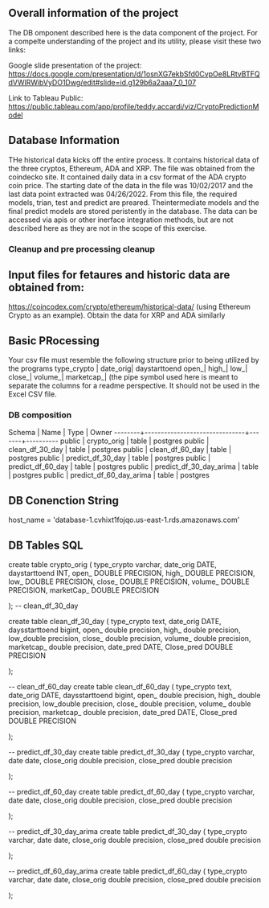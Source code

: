 ## Overall information of the project
The DB omponent described here is the data component of the project. For a compelte understanding of the project and its utility, please visit these two links:

Google slide presentation of the project: https://docs.google.com/presentation/d/1osnXG7ekbSfd0CvpOe8LRtvBTFQdVWlRWibVyDO1Dwg/edit#slide=id.g129b6a2aaa7_0_107

Link to Tableau Public: https://public.tableau.com/app/profile/teddy.accardi/viz/CryptoPredictionModel

## Database Information

THe historical data kicks off the entire process. It contains historical data of the three cryptos, Ethereum, ADA and XRP. The file was obtained from the coindecko site. It contained daily data in a csv format of the ADA crypto coin price. The starting date of the data in the file was  10/02/2017 and the last data point extracted was 04/26/2022. From this file, the required models, trian, test and predict are preared. Theintermediate models and the final predict models are stored peristently in the database. The data can be accessed via apis or other inerface integration methods, but are not described here as they are not in the scope of this exercise.

### Cleanup and pre processing cleanup

## Input files for fetaures and historic data are obtained from:
https://coincodex.com/crypto/ethereum/historical-data/ (using Ethereum Crypto as an example). Obtain the data for XRP and ADA similarly

## Basic PRocessing
Your csv file must resemble the following structure prior to being utilized by the programs
type_crypto |	date_orig| daystarttoend	open_|	high_|	low_|	close_|	volume_|	marketcap_| (the pipe symbol used here is meant to separate the columns for a readme perspective. It should not be used in the Excel CSV file.



### DB composition
Schema |         Name         		| Type  |  Owner
--------+-------------------------------+-------+----------
 public | crypto_orig          		| table | postgres
 public | clean_df_30_day		| table | postgres
 public | clean_df_60_day      		| table | postgres
 public | predict_df_30_day   		| table | postgres
 public | predict_df_60_day    		| table | postgres
 public | predict_df_30_day_arima  	| table | postgres
 public | predict_df_60_day_arima	| table | postgres
 
 ## DB Conenction String
 host_name = 'database-1.cvhixt1fojqo.us-east-1.rds.amazonaws.com'
 
 ## DB Tables SQL
 create table crypto_orig (
type_crypto varchar,
date_orig DATE,
daystarttoend INT,
open_ DOUBLE PRECISION,
high_ DOUBLE PRECISION,
low_ DOUBLE PRECISION,
close_ DOUBLE PRECISION,
volume_ DOUBLE PRECISION,
marketCap_ DOUBLE PRECISION

);
-- clean_df_30_day

create table clean_df_30_day (
type_crypto text,
date_orig DATE,
daysstarttoend bigint,
open_ double precision,
high_ double precision,
low_double precision,
close_ double precision,
volume_ double precision,
marketcap_ double precision,
date_pred DATE,
Close_pred DOUBLE PRECISION

);

-- clean_df_60_day
create table clean_df_60_day (
type_crypto text,
date_orig DATE,
daysstarttoend bigint,
open_ double precision,
high_ double precision,
low_double precision,
close_ double precision,
volume_ double precision,
marketcap_ double precision,
date_pred DATE,
Close_pred DOUBLE PRECISION

);



-- predict_df_30_day 
create table predict_df_30_day (
type_crypto varchar,
date date,
close_orig double precision,
close_pred double precision

);

-- predict_df_60_day 
create table predict_df_60_day (
type_crypto varchar,
date date,
close_orig double precision,
close_pred double precision

);

-- predict_df_30_day_arima 
create table predict_df_30_day (
type_crypto varchar,
date date,
close_orig double precision,
close_pred double precision

);

-- predict_df_60_day_arima
create table predict_df_60_day (
type_crypto varchar,
date date,
close_orig double precision,
close_pred double precision

);
